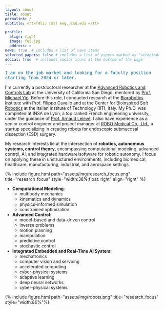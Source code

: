 ```yaml
---
layout: about
title: about
permalink: /
subtitle: <tt>f4liu (at) eng.ucsd.edu </tt>

profile:
  align: right
  image: fei.jpg
  address: >
news: true  # includes a list of news items
selected_papers: false # includes a list of papers marked as "selected={true}"
social: true  # includes social icons at the bottom of the page
---
```


<!-- <p style="font-family:courier;color:#E96357">I am on the job market and looking for a faculty position starting from 2024 or later.</p> -->
<p style="font-family:courier;color:#006795">I am on the job market and looking for a faculty position starting from 2024 or later.</p>

I'm currently a postdoctoral researcher at the [Advanced Robotics and Controls Lab](https://www.ucsdarclab.com/) at the University of California San Diego, mentored by [Prof. Michael Yip](https://yip.eng.ucsd.edu/). Before this role, I conducted research at the [Biorobotics Institute](https://www.santannapisa.it/en/institute/biorobotics) with [Prof. Filippo Cavallo](https://scholar.google.it/citations?user=4qiWy0MAAAAJ&hl=en) and at the Center for [Bioinspired Soft Robotics](https://bsr.iit.it/) at the Italian Institute of Technology (IIT), Italy. My Ph.D. was completed at INSA de Lyon, a top ranked French engineering university, under the guidance of [Prof. Arnaud Lelevé](https://scholar.google.fr/citations?user=ViL8uI8AAAAJ&hl=fr). I also have experience as a senior control engineer and project manager at [ROBO Medical Co., Ltd.](http://en.docrobo.com/), a startup specializing in creating robots for endoscopic submucosal dissection (ESD) surgery.

My research interests lie at the intersection of **robotics, autonomous systems, control theory**, encompassing computational modeling, advanced control, AI, and integrated hardware/software for robotic autonomy. I focus on applying these in unstructured environments, including biomedical, healthcare, manufacturing, industrial, and aerospace settings.

{% include figure.html path="assets/img/research_focus.png" title="research_focus" style="width:38%;float: right" align="right" %}
- **Computational Modeling**: 
  - multibody mechanics
  - kinematics and dynamics
  - physics-informed simulation 
  - constrained optimization
- **Advanced Control**: 
  - model-based and data-driven control
  - inverse problems 
  - motion planning
  - manipulation
  - predictive control
  - stochastic control
- **Integrated Embedded and Real-Time AI System**: 
  - mechatronics
  - computer vision and servoing
  - accelerated computing
  - cyber-physical systems
  - adaptive learning 
  - deep neural networks
  - cyber-physical systems

<!-- ## The robots I've been working on ...
<table width="920">
	<tr>
		<td width="200">
			<p><img src="/assets/img/robots/dvrk.png" alt="" style="border: 10px" /></p>
		</td>
		<td width="200">
			<p><img src="/assets/img/robots/continuum.png" alt="" style="border: 10px" /></p>
		</td>
    <td width="200">
			<p><img src="/assets/img/robots/soft.png" alt="" style="border: 10px" /></p>
		</td>
    <td width="200">
			<p><img src="/assets/img/robots/haptics.png" alt="" style="border: 10px" /></p>
		</td>
	</tr>
</table>
<table width="920">
	<tr>
		<td width="200">
			<p><img src="/assets/img/robots/manipulator.png" alt="" style="border: 10px" /></p>
		</td>
		<td width="200">
			<p><img src="/assets/img/robots/mobile_car.png" alt="" style="border: 10px" /></p>
		</td>
    <td width="200">
			<p><img src="/assets/img/robots/underwater.png" alt="" style="border: 10px" /></p>
		</td>
    <td width="200">
			<p><img src="/assets/img/robots/catheter.png" alt="" style="border: 10px" /></p>
		</td>
	</tr>
</table> -->

<!-- <div class="row">
    <div class="col-sm mt-4 mt-md-0">
        {% include figure.html path="assets/img/robots/dvrk.png" title="surgical robot (dvrk)" caption="surgical/healthcare" class="img-fluid rounded z-depth-1" %}
    </div>
    <div class="col-sm mt-4 mt-md-0">
        {% include figure.html path="assets/img/robots/continuum.png" title="continuum robot" caption="continuum" class="img-fluid rounded z-depth-1" %}
    </div>
    <div class="col-sm mt-4 mt-md-0">
        {% include figure.html path="assets/img/robots/soft.png" title="soft robot" caption="soft" class="img-fluid rounded z-depth-1" %}
    </div>
    <div class="col-sm mt-4 mt-md-0">
        {% include figure.html path="assets/img/robots/haptics.png" title="haptic devices" caption="haptic" class="img-fluid rounded z-depth-1" %}
    </div>
</div>
<div class="row">
    <div class="col-sm mt-4 mt-md-0">
        {% include figure.html path="assets/img/robots/manipulator.png" title="manipulation arm" caption="manipulator" class="img-fluid rounded z-depth-1" %}
    </div>
    <div class="col-sm mt-4 mt-md-0">
        {% include figure.html path="assets/img/robots/mobile_car.png" title="mobile car" caption="mobile car" class="img-fluid rounded z-depth-1" %}
    </div>
    <div class="col-sm mt-4 mt-md-0">
        {% include figure.html path="assets/img/robots/underwater.png" title="underwater robot" caption="underwater" class="img-fluid rounded z-depth-1" %}
    </div>
    <div class="col-sm mt-4 mt-md-0">
        {% include figure.html path="assets/img/robots/catheter.png" title="catheter robot" caption="catheter" class="img-fluid rounded z-depth-1" %}
    </div>
</div> -->
    
<!-- #### 	**Research Interests**
- Robotic Modeling, Control and Dynamics
- Physical-based Simulation
- Optimization and High-performance Computing
- Machine Learning

#### **Applications**
- Medical Robots and Systems
- Surgical Robotics
- Robotic Autonomy and Manipulation
- Mechatronics  -->

{% include figure.html path="assets/img/robots.png" title="research_focus" style="width:80%"%}
